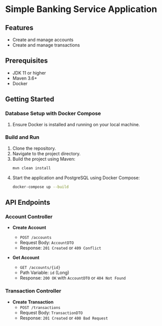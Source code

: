 # Simple Banking Service Application

## Features

- Create and manage accounts
- Create and manage transactions

## Prerequisites

- JDK 11 or higher
- Maven 3.6+
- Docker

## Getting Started

### Database Setup with Docker Compose

1. Ensure Docker is installed and running on your local machine.
 
### Build and Run

1. Clone the repository.
2. Navigate to the project directory.
3. Build the project using Maven:
    ```sh
    mvn clean install
    ```
4. Start the application and PostgreSQL using Docker Compose:
    ```sh
    docker-compose up --build
    ```

## API Endpoints

### Account Controller

- **Create Account**
  - `POST /accounts`
  - Request Body: `AccountDTO`
  - Response: `201 Created` or `409 Conflict`

- **Get Account**
  - `GET /accounts/{id}`
  - Path Variable: `id` (Long)
  - Response: `200 OK` with `AccountDTO` or `404 Not Found`

### Transaction Controller

- **Create Transaction**
  - `POST /transactions`
  - Request Body: `TransactionDTO`
  - Response: `201 Created` or `400 Bad Request`